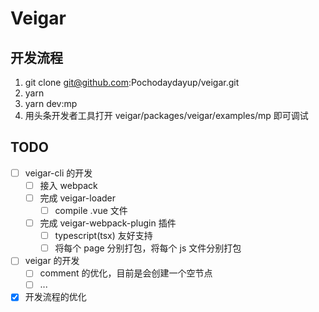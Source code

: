 # Veigar

## 开发流程

1. git clone git@github.com:Pochodaydayup/veigar.git
2. yarn
3. yarn dev:mp
4. 用头条开发者工具打开 veigar/packages/veigar/examples/mp 即可调试

## TODO

- [ ] veigar-cli 的开发
  - [ ] 接入 webpack
  - [ ] 完成 veigar-loader
    - [ ] compile .vue 文件
  - [ ] 完成 veigar-webpack-plugin 插件
    - [ ] typescript(tsx) 友好支持
    - [ ] 将每个 page 分别打包，将每个 js 文件分别打包

- [ ] veigar 的开发
  - [ ] comment 的优化，目前是会创建一个空节点
  - [ ] ...

- [x] 开发流程的优化
